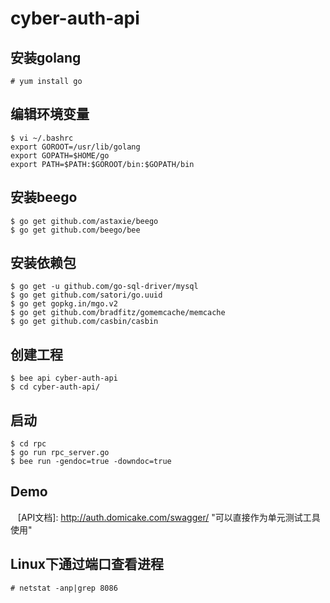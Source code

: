 # cyber-auth-api

## 安装golang
    # yum install go

## 编辑环境变量
    $ vi ~/.bashrc
    export GOROOT=/usr/lib/golang
    export GOPATH=$HOME/go
    export PATH=$PATH:$GOROOT/bin:$GOPATH/bin

## 安装beego
    $ go get github.com/astaxie/beego
    $ go get github.com/beego/bee

## 安装依赖包
    $ go get -u github.com/go-sql-driver/mysql
    $ go get github.com/satori/go.uuid
    $ go get gopkg.in/mgo.v2
    $ go get github.com/bradfitz/gomemcache/memcache
    $ go get github.com/casbin/casbin

## 创建工程
    $ bee api cyber-auth-api
    $ cd cyber-auth-api/

## 启动
    $ cd rpc
    $ go run rpc_server.go
    $ bee run -gendoc=true -downdoc=true

## Demo
    [API文档]: http://auth.domicake.com/swagger/  "可以直接作为单元测试工具使用"

## Linux下通过端口查看进程
    # netstat -anp|grep 8086
